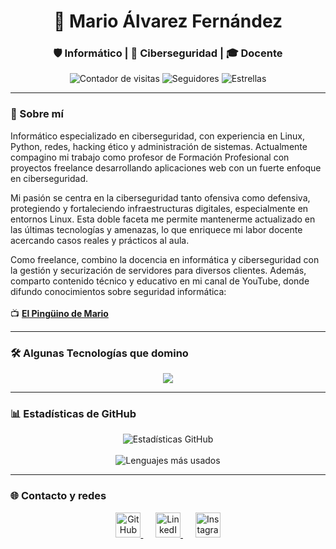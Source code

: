 <h1 align="center">🐧 Mario Álvarez Fernández</h1>
<h3 align="center">🛡️ Informático | 🥷 Ciberseguridad | 🎓 Docente</h3>

<p align="center">
  <img src="https://komarev.com/ghpvc/?username=Maalfer&label=Visitas+al+perfil&color=f0db4f&style=flat-square" alt="Contador de visitas"/>
  <img src="https://img.shields.io/github/followers/Maalfer?label=Seguidores&style=flat-square&color=f0db4f" alt="Seguidores"/>
  <img src="https://img.shields.io/github/stars/Maalfer?label=Estrellas&style=flat-square&color=f0db4f" alt="Estrellas"/>
</p>

---

### 🧠 Sobre mí

Informático especializado en ciberseguridad, con experiencia en Linux, Python, redes, hacking ético y administración de sistemas. Actualmente compagino mi trabajo como profesor de Formación Profesional con proyectos freelance desarrollando aplicaciones web con un fuerte enfoque en ciberseguridad.

Mi pasión se centra en la ciberseguridad tanto ofensiva como defensiva, protegiendo y fortaleciendo infraestructuras digitales, especialmente en entornos Linux. Esta doble faceta me permite mantenerme actualizado en las últimas tecnologías y amenazas, lo que enriquece mi labor docente acercando casos reales y prácticos al aula.

Como freelance, combino la docencia en informática y ciberseguridad con la gestión y securización de servidores para diversos clientes. Además, comparto contenido técnico y educativo en mi canal de YouTube, donde difundo conocimientos sobre seguridad informática: <br><br>
📺 [**El Pingüino de Mario**](https://www.youtube.com/@elpinguinodemario)

---

### 🛠️ Algunas Tecnologías que domino

<p align="center">
  <img src="https://skillicons.dev/icons?i=python,java,js,docker,linux,wordpress,bash,github,git,vscode,mysql,mongodb,kali" />
</p>

---

### 📊 Estadísticas de GitHub

<p align="center">
  <img src="https://github-readme-stats.vercel.app/api?username=Maalfer&show_icons=true&theme=dark&locale=es&title_color=f0db4f&text_color=ffffff&icon_color=f0db4f&border_radius=10" alt="Estadísticas GitHub" />
  <br/><br/>
  <img src="https://github-readme-stats.vercel.app/api/top-langs/?username=Maalfer&layout=compact&theme=dark&locale=es&title_color=f0db4f&text_color=ffffff" alt="Lenguajes más usados"/>
</p>


---

### 🌐 Contacto y redes

<p align="center">
  <a href="https://github.com/Maalfer" target="_blank" title="GitHub">
    <img src="https://img.icons8.com/ios-glyphs/50/f0db4f/github.png" width="40" height="40" alt="GitHub"/>
  </a>
  &nbsp;&nbsp;&nbsp;&nbsp;
  <a href="https://www.linkedin.com/in/maalfer1/" target="_blank" title="LinkedIn">
    <img src="https://img.icons8.com/ios-filled/50/f0db4f/linkedin.png" width="40" height="40" alt="LinkedIn"/>
  </a>
  &nbsp;&nbsp;&nbsp;&nbsp;
  <a href="https://www.instagram.com/elpinguinodemario/" target="_blank" title="Instagram">
    <img src="https://img.icons8.com/ios-filled/50/f0db4f/instagram-new.png" width="40" height="40" alt="Instagram"/>
  </a>
</p>


